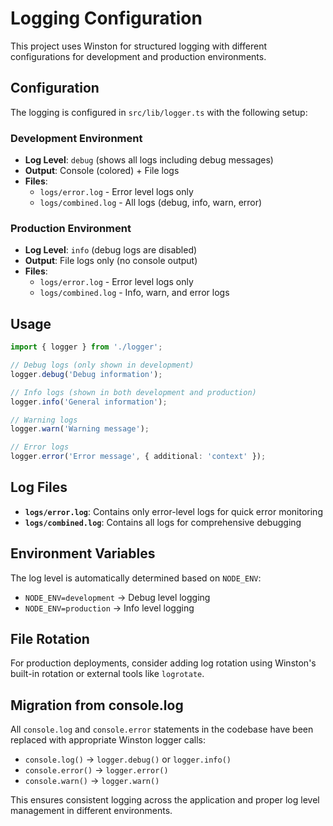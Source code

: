 # Logging Configuration

This project uses Winston for structured logging with different configurations for development and production environments.

## Configuration

The logging is configured in `src/lib/logger.ts` with the following setup:

### Development Environment
- **Log Level**: `debug` (shows all logs including debug messages)
- **Output**: Console (colored) + File logs
- **Files**: 
  - `logs/error.log` - Error level logs only
  - `logs/combined.log` - All logs (debug, info, warn, error)

### Production Environment  
- **Log Level**: `info` (debug logs are disabled)
- **Output**: File logs only (no console output)
- **Files**:
  - `logs/error.log` - Error level logs only
  - `logs/combined.log` - Info, warn, and error logs

## Usage

```typescript
import { logger } from './logger';

// Debug logs (only shown in development)
logger.debug('Debug information');

// Info logs (shown in both development and production)
logger.info('General information');

// Warning logs
logger.warn('Warning message');

// Error logs
logger.error('Error message', { additional: 'context' });
```

## Log Files

- **`logs/error.log`**: Contains only error-level logs for quick error monitoring
- **`logs/combined.log`**: Contains all logs for comprehensive debugging

## Environment Variables

The log level is automatically determined based on `NODE_ENV`:
- `NODE_ENV=development` → Debug level logging
- `NODE_ENV=production` → Info level logging

## File Rotation

For production deployments, consider adding log rotation using Winston's built-in rotation or external tools like `logrotate`.

## Migration from console.log

All `console.log` and `console.error` statements in the codebase have been replaced with appropriate Winston logger calls:

- `console.log()` → `logger.debug()` or `logger.info()`
- `console.error()` → `logger.error()`
- `console.warn()` → `logger.warn()`

This ensures consistent logging across the application and proper log level management in different environments. 